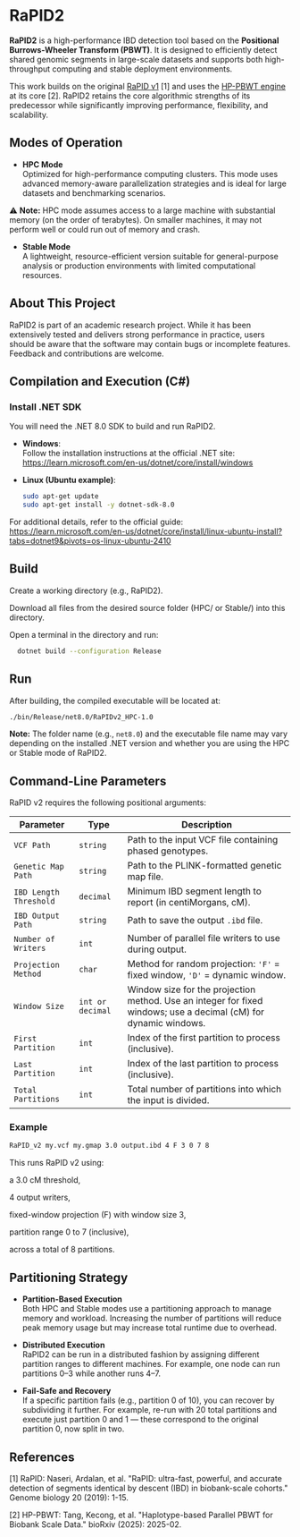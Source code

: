# RaPID2

**RaPID2** is a high-performance IBD detection tool based on the **Positional Burrows-Wheeler Transform (PBWT)**. It is designed to efficiently detect shared genomic segments in large-scale datasets and supports both high-throughput computing and stable deployment environments.

This work builds on the original [RaPID v1](https://github.com/ZhiGroup/RaPID) [1] and uses the [HP-PBWT engine](https://github.com/ucfcbb/HP-PBWT) at its core [2]. RaPID2 retains the core algorithmic strengths of its predecessor while significantly improving performance, flexibility, and scalability.


## Modes of Operation

- **HPC Mode**  
  Optimized for high-performance computing clusters. This mode uses advanced memory-aware parallelization strategies and is ideal for large datasets and benchmarking scenarios.
  
 ⚠️ **Note:** HPC mode assumes access to a large machine with substantial memory (on the order of terabytes). On smaller machines, it may not perform well or could run out of memory and crash.
- **Stable Mode**  
  A lightweight, resource-efficient version suitable for general-purpose analysis or production environments with limited computational resources.

## About This Project

RaPID2 is part of an academic research project. While it has been extensively tested and delivers strong performance in practice, users should be aware that the software may contain bugs or incomplete features. Feedback and contributions are welcome.

## Compilation and Execution (C#)

### Install .NET SDK

You will need the .NET 8.0 SDK to build and run RaPID2.

- **Windows**:  
  Follow the installation instructions at the official .NET site:  
  https://learn.microsoft.com/en-us/dotnet/core/install/windows

- **Linux (Ubuntu example)**:  
  ```bash
  sudo apt-get update
  sudo apt-get install -y dotnet-sdk-8.0


For additional details, refer to the official guide:
https://learn.microsoft.com/en-us/dotnet/core/install/linux-ubuntu-install?tabs=dotnet9&pivots=os-linux-ubuntu-2410



## Build
Create a working directory (e.g., RaPID2).

Download all files from the desired source folder (HPC/ or Stable/) into this directory.

Open a terminal in the directory and run:
```bash
  dotnet build --configuration Release
```


## Run
After building, the compiled executable will be located at:
```bash
./bin/Release/net8.0/RaPIDv2_HPC-1.0
```
**Note:** The folder name (e.g., `net8.0`) and the executable file name may vary depending on the installed .NET version and whether you are using the HPC or Stable mode of RaPID2.

## Command-Line Parameters

RaPID v2 requires the following positional arguments:

| **Parameter** | **Type**       | **Description** |
|---------------|----------------|-----------------|
| `VCF Path`             | `string`        | Path to the input VCF file containing phased genotypes. |
| `Genetic Map Path`     | `string`        | Path to the PLINK-formatted genetic map file. |
| `IBD Length Threshold` | `decimal`       | Minimum IBD segment length to report (in centiMorgans, cM). |
| `IBD Output Path`      | `string`        | Path to save the output `.ibd` file. |
| `Number of Writers`    | `int`           | Number of parallel file writers to use during output. |
| `Projection Method`    | `char`          | Method for random projection: `'F'` = fixed window, `'D'` = dynamic window. |
| `Window Size`          | `int or decimal`| Window size for the projection method. Use an integer for fixed windows; use a decimal (cM) for dynamic windows. |
| `First Partition`      | `int`           | Index of the first partition to process (inclusive). |
| `Last Partition`       | `int`           | Index of the last partition to process (inclusive). |
| `Total Partitions`     | `int`           | Total number of partitions into which the input is divided. |

### Example

```bash
RaPID_v2 my.vcf my.gmap 3.0 output.ibd 4 F 3 0 7 8
```
This runs RaPID v2 using:

a 3.0 cM threshold,

4 output writers,

fixed-window projection (F) with window size 3,

partition range 0 to 7 (inclusive),

across a total of 8 partitions.

## Partitioning Strategy

- **Partition-Based Execution**  
  Both HPC and Stable modes use a partitioning approach to manage memory and workload. Increasing the number of partitions will reduce peak memory usage but may increase total runtime due to overhead.

- **Distributed Execution**  
  RaPID2 can be run in a distributed fashion by assigning different partition ranges to different machines. For example, one node can run partitions 0–3 while another runs 4–7.

- **Fail-Safe and Recovery**  
  If a specific partition fails (e.g., partition 0 of 10), you can recover by subdividing it further. For example, re-run with 20 total partitions and execute just partition 0 and 1 — these correspond to the original partition 0, now split in two.


## References

[1] RaPID: Naseri, Ardalan, et al. "RaPID: ultra-fast, powerful, and accurate detection of segments identical by descent (IBD) in biobank-scale cohorts." Genome biology 20 (2019): 1-15. 

[2] HP-PBWT: Tang, Kecong, et al. "Haplotype-based Parallel PBWT for Biobank Scale Data." bioRxiv (2025): 2025-02.


